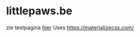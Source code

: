 # littlepaws.be

zie testpagina [hier](https://bruynooghematthias.github.io/littlepaws.be/src/)
Uses https://materializecss.com/